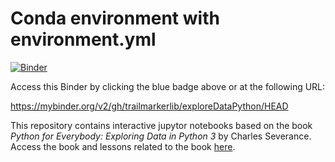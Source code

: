# Conda environment with environment.yml

[![Binder](https://mybinder.org/badge_logo.svg)](https://mybinder.org/v2/gh/trailmarkerlib/exploreDataPython/HEAD)

Access this Binder by clicking the blue badge above or at the following URL:

https://mybinder.org/v2/gh/trailmarkerlib/exploreDataPython/HEAD

This repository contains interactive jupytor notebooks based on the book <i>Python for Everybody: Exploring Data in Python 3</i> by Charles Severance. Access the book and lessons related to the book <a href="https://www.py4e.com/" target="Blank">here</a>.

<!--

## Notes
The `environment.yml` file should list all Python libraries on which your notebooks
depend, specified as though they were created using the following `conda` commands:

```
conda activate example-environment
conda env export --from-history -f environment.yml
```

Note that the only libraries available to you will be the ones specified in
the `environment.yml`, so be sure to include everything that you need! 

Also note that if you skip the `--from-history`, conda may include OS-specific
packages in `environment.yml`, which you would have to manually prune from
`environment.yml`.  For example, confirmed macOS-specific packages that should
be removed are:

* libcxxabi=4.0.1
* appnope=0.1.0
* libgfortran=3.0.1
* libcxx=4.0.1

-->
